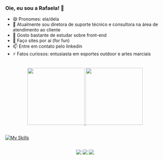 ### Oie, eu sou a Rafaela! 👋
- 😄 Pronomes: ela/dela
- 🔭 Atualmente sou diretora de suporte técnico e consultora na área de atendimento ao cliente
- 🌱 Gosto bastante de estudar sobre front-end
- 🤖 Faço sites por aí (for fun)
- 📫 Entre em contato pelo linkedin
- ⚡ Fatos curiosos: entusiasta em esportes outdoor e artes marciais

##

<div align="center">
  <a href="https://github.com/Rafadcosta">
  <img height="180em" src="https://github-readme-stats.vercel.app/api?username=Rafadcosta&show_icons=true&theme=synthwave&include_all_commits=true&count_private=true)"/>
  <img height="180em" src="https://github-readme-stats.vercel.app/api/top-langs/?username=Rafadcosta&layout=compact&langs_count=8&theme=synthwave&count_private=true)"/>
</div>
  
##

[![My Skills](https://skillicons.dev/icons?i=discord,figma,git,github,gitlab,html,css,js,laravel,linux,php,postgres,react,vscode,xd&theme=light)](https://skillicons.dev)

##
  
<div align="center"> 
  <a href="https://www.behance.net/rafaelacosta2" target="_blank"><img src="https://aleen42.github.io/badges/src/behance.svg" target="_blank"></a>
  <a href="https://www.instagram.com/rafad.dev/" target="_blank"><img src="https://img.shields.io/badge/-Instagram-%23E4405F?style=flat-square&logo=instagram&logoColor=white" target="_blank"></a>
  <a href="https://www.linkedin.com/in/rafaela-duque/" alt="linkedin" target="_blank"><img src="https://img.shields.io/badge/LinkedIn-%230077B5.svg?&style=flat-square&logo=linkedin&logoColor=white"></a>
</div>
  
